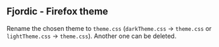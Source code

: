## Fjordic - Firefox theme

Rename the chosen theme to `theme.css` (`darkTheme.css` -> `theme.css` or `lightTheme.css` -> `theme.css`). Another one can be deleted.
